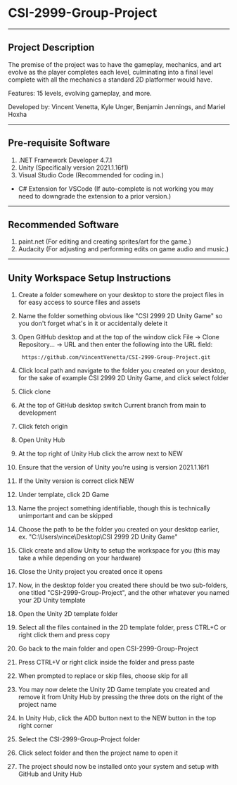 # CSI-2999-Group-Project
-------------------
Project Description
-------------------
The premise of the project was to have the gameplay, mechanics, and art evolve as the player completes each level, culminating into a final level complete with all the mechanics a standard 2D platformer would have.

Features: 15 levels, evolving gameplay, and more.

Developed by: Vincent Venetta, Kyle Unger, Benjamin Jennings, and Mariel Hoxha

----------------------
Pre-requisite Software
----------------------
1. .NET Framework Developer 4.7.1
2. Unity (Specifically version 2021.1.16f1)
3. Visual Studio Code (Recommended for coding in.)
- C# Extension for VSCode (If auto-complete is not working you may need to downgrade the extension to a prior version.)

--------------------
Recommended Software
--------------------
1. paint.net (For editing and creating sprites/art for the game.)
2. Audacity (For adjusting and performing edits on game audio and music.)

----------------------------------
Unity Workspace Setup Instructions
----------------------------------

1. Create a folder somewhere on your desktop to store the project files in for easy access to source files and assets

2. Name the folder something obvious like "CSI 2999 2D Unity Game" so you don't forget what's in it or accidentally delete it

3. Open GitHub desktop and at the top of the window click File -> Clone Repository... -> URL and then enter the following into the URL field:

        https://github.com/VincentVenetta/CSI-2999-Group-Project.git

4. Click local path and navigate to the folder you created on your desktop, for the sake of example CSI 2999 2D Unity Game, and click select folder

5. Click clone

6. At the top of GitHub desktop switch Current branch from main to development

7. Click fetch origin

8. Open Unity Hub

9. At the top right of Unity Hub click the arrow next to NEW

10. Ensure that the version of Unity you're using is version 2021.1.16f1

11. If the Unity version is correct click NEW

12. Under template, click 2D Game

13. Name the project something identifiable, though this is technically unimportant and can be skipped

14. Choose the path to be the folder you created on your desktop earlier, ex. "C:\Users\vince\Desktop\CSI 2999 2D Unity Game"

15. Click create and allow Unity to setup the workspace for you (this may take a while depending on your hardware)

16. Close the Unity project you created once it opens

17. Now, in the desktop folder you created there should be two sub-folders, one titled "CSI-2999-Group-Project", and the other whatever you named your 2D Unity template

18. Open the Unity 2D template folder

19. Select all the files contained in the 2D template folder, press CTRL+C or right click them and press copy

20. Go back to the main folder and open CSI-2999-Group-Project

21. Press CTRL+V or right click inside the folder and press paste

22. When prompted to replace or skip files, choose skip for all

23. You may now delete the Unity 2D Game template you created and remove it from Unity Hub by pressing the three dots on the right of the project name

24. In Unity Hub, click the ADD button next to the NEW button in the top right corner

25. Select the CSI-2999-Group-Project folder

26. Click select folder and then the project name to open it

27. The project should now be installed onto your system and setup with GitHub and Unity Hub
